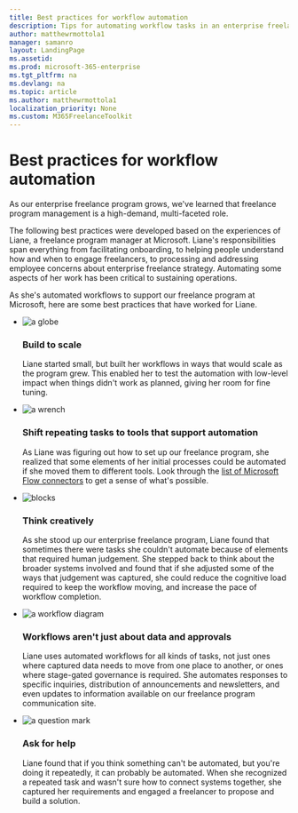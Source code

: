```yaml
---
title: Best practices for workflow automation
description: Tips for automating workflow tasks in an enterprise freelance program.
author: matthewrmottola1
manager: samanro
layout: LandingPage
ms.assetid: 
ms.prod: microsoft-365-enterprise
ms.tgt_pltfrm: na
ms.devlang: na
ms.topic: article
ms.author: matthewrmottola1
localization_priority: None 
ms.custom: M365FreelanceToolkit
---
```

Best practices for workflow automation
======================================

As our enterprise freelance program grows, we've learned that freelance program management is a high-demand, multi-faceted role.

The following best practices were developed based on the experiences of Liane, a freelance program manager at Microsoft. Liane's responsibilities span everything from facilitating onboarding, to helping people understand how and when to engage freelancers, to processing and addressing employee concerns about enterprise freelance strategy. Automating some aspects of her work has been critical to sustaining operations.

As she's automated workflows to support our freelance program at Microsoft, here are some best practices that have worked for Liane.

<ul class="panelContent cardsJ">
    <li>
        <div class="cardSize">
            <div class="cardPadding">
                <div class="card">
                    <div class="cardImageOuter">
                        <div class="cardImage">
                            <img src="https://docs.microsoft.com/en-us/office/media/icons/globe-internet.svg" alt="a globe" />
                        </div>
                    </div>
                    <div class="cardText">
                        <h3>Build to scale</h3>
                        <p>Liane started small, but built her workflows in ways that would scale as the program grew. This enabled her to test the automation with low-level impact when things didn't work as planned, giving her room for fine tuning.</p>
                    </div>
                </div>
            </div>
        </div>
    </li>
    <li>
        <div class="cardSize">
            <div class="cardPadding">
                <div class="card">
                    <div class="cardImageOuter">
                        <div class="cardImage">
                            <img src="https://docs.microsoft.com/en-us/office/media/icons/toolbox.svg" alt="a wrench" />
                        </div>
                    </div>
                    <div class="cardText">
                        <h3>Shift repeating tasks to tools that support automation</h3>
                        <p>As Liane was figuring out how to set up our freelance program, she realized that some elements of her initial processes could be automated if she moved them to different tools. Look through the <a href="https://flow.microsoft.com/en-us/connectors/">list of Microsoft Flow connectors</a> to get a sense of what's possible.</p>
                    </div>
                </div>
            </div>
        </div>
    </li>
    <li>
        <div class="cardSize">
            <div class="cardPadding">
                <div class="card">
                    <div class="cardImageOuter">
                        <div class="cardImage">
                            <img src="https://docs.microsoft.com/en-us/office/media/icons/blocks-blue.svg" alt="blocks" />
                        </div>
                    </div>
                    <div class="cardText">
                        <h3>Think creatively</h3>
                        <p>As she stood up our enterprise freelance program, Liane found that sometimes there were tasks she couldn't automate because of elements that required human judgement. She stepped back to think about the broader systems involved and found that if she adjusted some of the ways that judgement was captured, she could reduce the cognitive load required to keep the workflow moving, and increase the pace of workflow completion.</p>
                    </div>
                </div>
            </div>
        </div>
    </li>
    <li>
        <div class="cardSize">
            <div class="cardPadding">
                <div class="card">
                    <div class="cardImageOuter">
                        <div class="cardImage">
                            <img src="https://docs.microsoft.com/en-us/office/media/icons/process-flow-blue.svg" alt="a workflow diagram" />
                        </div>
                    </div>
                    <div class="cardText">
                        <h3>Workflows aren't just about data and approvals</h3>
                        <p>Liane uses automated workflows for all kinds of tasks, not just ones where captured data needs to move from one place to another, or ones where stage-gated governance is required. She automates responses to specific inquiries, distribution of announcements and newsletters, and even updates to information available on our freelance program communication site.</p>
                    </div>
                </div>
            </div>
        </div>
    </li>
    <li>
        <div class="cardSize">
            <div class="cardPadding">
                <div class="card">
                    <div class="cardImageOuter">
                        <div class="cardImage">
                            <img src="https://docs.microsoft.com/en-us/office/media/icons/help.svg" alt="a question mark" />
                        </div>
                    </div>
                    <div class="cardText">
                        <h3>Ask for help</h3>
                        <p>Liane found that if you think something can't be automated, but you're doing it repeatedly, it can probably be automated. When she recognized a repeated task and wasn't sure how to connect systems together, she captured her requirements and engaged a freelancer to propose and build a solution.</p>
                    </div>
                </div>
            </div>
        </div>
    </li>
</ul>